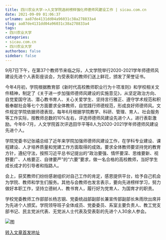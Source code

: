 ```yaml
---
title: 四川农业大学->人文学院选树榜样强化师德师风建设工作 | sicau.com.cn
date: 2021-09-09 01:06:37
urlname: aa87de4131dd04a96031c38a278833a4
slug: aa87de4131dd04a96031c38a278833a4
tags: 
- 四川农业大学
categories:
- sicau.com.cn
- 四川农业大学
authorbox: false
sidebar: false
---
```

9月7日下午，在第37个教师节来临之际，人文学院举行2020-2021学年师德师风建设先进个人表彰座谈会，为受表彰的教师们送上鲜花，颁发了荣誉证书。

今年4月初，学院根据教育部《新时代高校教师职业行为十项准则》和学校相关文件精神，制定了《关于进一步加强师德师风建设的实施意见》，从坚定政治方向、自觉爱国守法、潜心教书育人、关心关爱学生、坚持言行雅正、遵守学术规范和积极奉献社会等七个方面要求全体教师<!--more-->，自觉践行师德规范，形成良好师德师风。文件规定学院依据师德表现，每年6月根据学院教学、科研、管理、育人、社会服务等工作实际，按教师总数的10%左右，评选师德师风建设先进个人，进行表彰激励。今年6-7月，人文学院首次评选田华平等8人为2020-2021学年师德师风建设先进个人。

学院党委书记张禧总结了近年来学院加强师德师风建设工作，在学科专业建设、课程建设、人才培养质量和党建工作方面取得的成效。要求全体教师要坚持党的教育方针，遵纪守法，按照习近平总书记提出的“政治要强、情怀要深、思维要新、视野要广、人格要正、自律要严”的“六要”要求，做一名合格的高校教师，当好学生成长成才的引导者和指路人。

会上，获奖教师们纷纷感谢组织对自己工作的肯定，感恩提供平台，给予自己机会为学院、教师和学生们服务。其他与会教师也发言表示，要向先进榜样学习，努力做好本职工作，坚持立德树人、教书育人，履行好为党育人、为国育才的职责。

学校党委教师工作部部长杨志钢、党委统战部副部长兼宣传部副部长朱雨欣出席并为先进个人颁奖。学院领导班子全体成员、党委委员、系室主要负责人、教工党支部书记、民主党派代表、无党派人士代表及受表彰的先进个人30余人参会。

![图](https://news.sicau.edu.cn/__local/0/44/4A/557809E4A3B13F3195E6BE9166A_4D7E83BF_23587.jpg)

[转入文章首发地址](https://news.sicau.edu.cn/info/1078/64131.htm)